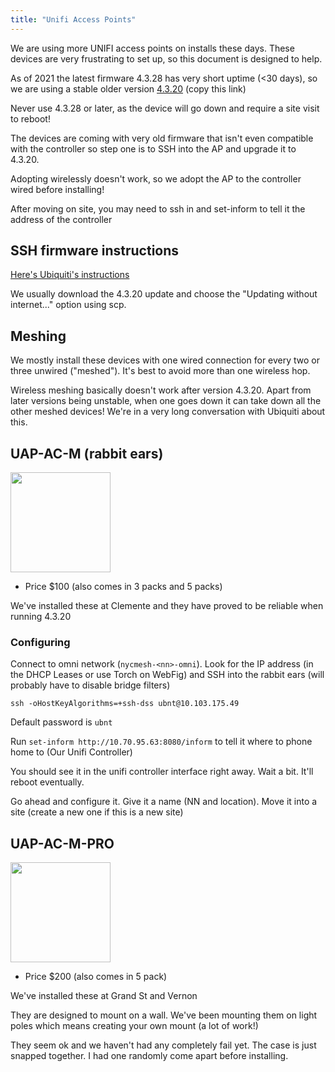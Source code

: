 ```yaml
---
title: "Unifi Access Points"
---
```


We are using more UNIFI access points on installs these days. These devices are very frustrating to set up, so this document is designed to help.

As of 2021 the latest firmware 4.3.28 has very short uptime (<30 days), so we are using a stable older version [4.3.20](https://dl.ui.com/unifi/firmware/U7PG2/4.3.20.11298/BZ.qca956x.v4.3.20.11298.200704.1347.bin) (copy this link)

Never use 4.3.28 or later, as the device will go down and require a site visit to reboot!

The devices are coming with very old firmware that isn't even compatible with the controller so step one is to SSH into the AP and upgrade it to 4.3.20. 

Adopting wirelessly doesn't work, so we adopt the AP to the controller wired before installing!

After moving on site, you may need to ssh in and set-inform to tell it the address of the controller

## SSH firmware instructions
[Here's Ubiquiti's instructions](https://help.ui.com/hc/en-us/articles/204910064-UniFi-Upgrade-the-Firmware-of-a-UniFi-Device#h_01F8GWSNHCB18N8Z2PKGDXEYDY)

We usually download the 4.3.20 update and choose the "Updating without internet..." option using scp.

## Meshing

We mostly install these devices with one wired connection for every two or three unwired ("meshed"). It's best to avoid more than one wireless hop. 

Wireless meshing basically doesn't work after version 4.3.20. Apart from later versions being unstable, when one goes down it can take down all the other meshed devices! We're in a very long conversation with Ubiquiti about this.

## UAP-AC-M (rabbit ears)  
<img src="/img/hardware/uap/uap-ac-m.png" height="160" />

- Price $100 (also comes in 3 packs and 5 packs)  

We've installed these at Clemente and they have proved to be reliable when running 4.3.20

### Configuring

Connect to omni network (`nycmesh-<nn>-omni`). Look for the IP address (in the DHCP Leases or use Torch on WebFig) and SSH into the rabbit ears (will probably have to disable bridge filters)

```
ssh -oHostKeyAlgorithms=+ssh-dss ubnt@10.103.175.49
```

Default password is `ubnt`

Run `set-inform http://10.70.95.63:8080/inform` to tell it where to phone home to (Our Unifi Controller)

You should see it in the unifi controller interface right away. Wait a bit. It'll reboot eventually.

Go ahead and configure it. Give it a name (NN and location). Move it into a site (create a new one if this is a new site)

## UAP-AC-M-PRO
<img src="/img/hardware/uap/uap-ac-m-pro.jpg" height="160" />

- Price $200 (also comes in 5 pack)

We've installed these at Grand St and Vernon

They are designed to mount on a wall. We've been mounting them on light poles which means creating your own mount (a lot of work!)

They seem ok and we haven't had any completely fail yet. The case is just snapped together. I had one randomly come apart before installing.


